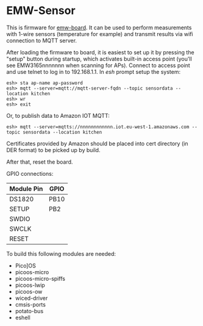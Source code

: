 EMW-Sensor
=========

This is firmware for [emw-board][1]. It can be used to perform measurements
with 1-wire sensors (temperature for example) and transmit results via wifi connection
to MQTT server.

After loading the firmware to board, it is easiest to set up it
by pressing the "setup" button during startup, which activates built-in
access point (you'll see EMW3165nnnnnnn when scanning for APs). 
Connect to access point and use telnet to log in to 192.168.1.1.
In _esh_ prompt setup the system:

```
esh> sta ap-name ap-password
esh> mqtt --server=mqtt://mqtt-server-fqdn --topic sensordata --location kitchen
esh> wr
esh> exit
```

Or, to publish data to Amazon IOT MQTT:

```
esh> mqtt --server=mqtts://nnnnnnnnnnnn.iot.eu-west-1.amazonaws.com --topic sensordata --location kitchen
```

Certificates provided by Amazon should be placed into cert directory (in DER format) to be picked
up by build.

After that, reset the board.

GPIO connections:

| Module Pin | GPIO                                    |
|------------|-----------------------------------------|
| DS1820     | PB10                                    |
| SETUP      | PB2                                     |
| SWDIO      |                                         |
| SWCLK      |                                         |
| RESET      |                                         |

To build this following modules are needed:

* Pico]OS 
* picoos-micro
* picoos-micro-spiffs
* picoos-lwip
* picoos-ow
* wiced-driver
* cmsis-ports
* potato-bus
* eshell

[1]: https://github.com/AriZuu/emw-board
